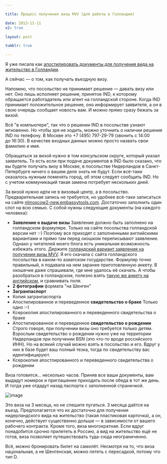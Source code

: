 ```yaml
---

title: Процесс получения визы MVV (для работы в Голландии)

date: 2013-11-11
v2: true

layout: post

tumblr: true

---
```

Я уже писала как [апостилировать документы для получения вида на жительство в Голландии](/ru/life/documents-for-dutch-visa-apostille).

А сейчас — о том, как получать въездную визу.

Напомню, что посольство не принимает решение — давать визу или нет. Оно лишь исполняет решение, принятое IND, к которому обращается работадатель или агент на голландской стороне. Когда IND принимает положительное решение, оно информирует заявителя, а он в свою очередь сообщает новость вам. И можно прямо сразу бежать за визой.
<excerpt/>

Всё "в компьютере", так что о решении IND в посольстве узнают мгновенно. Но чтобы зря не ходить, можно уточнить о наличии решения IND по телефону. В Москве это +7&nbsp;(495)&nbsp;797-29-79 (звонить c&nbsp;14:00 до&nbsp;16:30). В качестве входных данных можно просто назвать свои фамилию и имя.

Обращаться за визой нужно в том консульском округе, который указал заявитель. То есть если при подаче документов в IND было сказано, что вы будете получать визу в Москве, в посольстве Нидерландов в Санкт-Петербурге ничего о вашем деле знать не будут. Если всё-таки оказалось нужным поменять город, об этом следует сообщить IND. Но с учетом коммуникаций такая замена потребует нескольких дней.

За визой нужно идти не в визовый центр, а в посольство. Предварительная запись не требуется, но удобнее всё-таки записаться на сайте&nbsp;[nlmoscow2-new.embassytools.com](https://nlmoscow2-new.embassytools.com/). Достаточно заполнить один слот на всю семью.
С собой нужны следующие документы (на каждого человека):

*   **Заявление о выдаче визы**
Заявление должно быть заполнено на голландском формуляре. Только на сайте посольства голландской версии нет :-) Поэтому все приходят с заполненными английскими вариантами и прямо там перед окошком переписывают заявление. Однако у читателей моего блога есть уникальная возможность избежать этого. Держите [голландский вариант заявления на получение визы MVV](http://yadi.sk/d/Ii2dnNXiCU23Q). Я его скачала с сайта голландского посольства в каком-то азиатском государстве. Формуляр точно правильный, я подавала на нем заранее приготовленную анкету. В окошечке даже спрашивали, где мне удалось её скачать. А чтобы разобраться в голландском, полезно взять [такую же анкету на английском](http://yadi.sk/d/WIlTKaIKCU23e), и сравнивать поля.
*   **2 фотографии** формата "на Шенген"
*   **Загранпаспорт**
*   Копия загранпаспорта
*   Апостилированное и переведенное **свидетельство о браке**
Только одно :-)
*   Ксерокопия апостилированного и переведенного свидетельства о браке
*   Апостилированное и переведенное **свидетельство о рождении**
Строго говоря, при получении визы оно требуется только детям. Взрослым свидетельство о рождении нужно уже на территории Нидерландов при получении BSN (это что-то вроде российского ИНН). Но на всякий случай можно взять в посольство и его. Вдруг у них в базе будет ваш полный тезка, тогда по свидетельству вас идентифицируют.
*   Ксерокопия апостлированного и переведенного свидетельства о рождении

Виза готовится... несколько часов. Приняв все ваши документы, вам выдадут номерок и приглашение приходить после обеда в тот же день. И тогда уже отдадут назад паспорта с заполненной страничкой.

![image](http://distilleryimage10.ak.instagram.com/74ee0194149011e3982f22000a9f3c23_7.jpg)

Это виза на 3 месяца, но не спешите пугаться. 3 месяца даётся на въезд. Предполагается что их достаточно для получения нидерландского вида на жительство (такая пластиковая карточка), a он, конечно, действует существенно дольше — в зависимости от вашего рабочего контракта. Кроме того, виза многократная. Если вдруг понадобится срочно прилететь в Россию, а вид на жительство ещё не готов, виза позволяет путешествовать туда-сюда неограниченно.

Всё, можно бронировать билет на самолёт. Несмотря на то, что виза нацональная, а не Шенгенская, можно лететь с пересадкой, потому что тип D.
